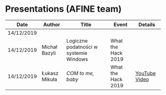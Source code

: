# Presentations (AFINE team)


| Date | Author  | Title | Event | Details|
|--|--|--|--|--|
|14/12/2019|  | |||
|14/12/2019| Michał Bazyli | Logiczne podatności w systemie Windows |What the Hack 2019||
|14/12/2019| Łukasz Mikuła | *COM to me, baby*  |What the Hack 2019|[YouTube Video](https://www.youtube.com/watch?v=uhc50qsnTEY)|
